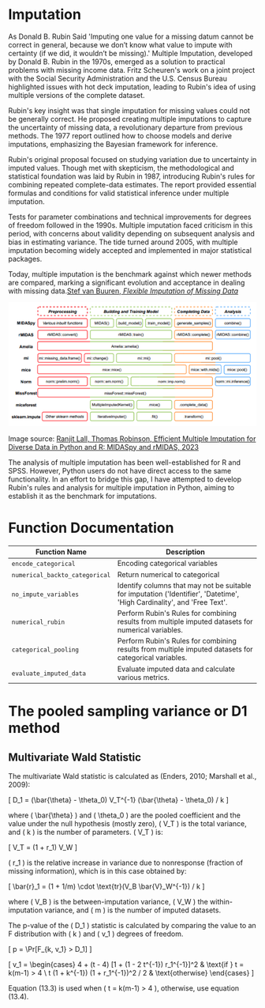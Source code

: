 # Imputation
As Donald B. Rubin Said 'Imputing one value for a missing datum cannot be correct in general, because we don’t know what value to impute with certainty (if we did, it wouldn’t be missing).'
Multiple Imputation, developed by Donald B. Rubin in the 1970s, emerged as a solution to practical problems with missing income data. Fritz Scheuren's work on a joint project with the Social Security Administration and the U.S. Census Bureau highlighted issues with hot deck imputation, leading to Rubin's idea of using multiple versions of the complete dataset.

Rubin's key insight was that single imputation for missing values could not be generally correct. He proposed creating multiple imputations to capture the uncertainty of missing data, a revolutionary departure from previous methods. The 1977 report outlined how to choose models and derive imputations, emphasizing the Bayesian framework for inference.

Rubin's original proposal focused on studying variation due to uncertainty in imputed values. Though met with skepticism, the methodological and statistical foundation was laid by Rubin in 1987, introducing Rubin's rules for combining repeated complete-data estimates. The report provided essential formulas and conditions for valid statistical inference under multiple imputation.

Tests for parameter combinations and technical improvements for degrees of freedom followed in the 1990s. Multiple imputation faced criticism in this period, with concerns about validity depending on subsequent analysis and bias in estimating variance. The tide turned around 2005, with multiple imputation becoming widely accepted and implemented in major statistical packages.

Today, multiple imputation is the benchmark against which newer methods are compared, marking a significant evolution and acceptance in dealing with missing data.[Stef van Buuren, *Flexible Imputation of Missing Data*](https://stefvanbuuren.name/fimd/)

![Alt Text](./img.png)

Image source: [Ranjit Lall, Thomas Robinson, Efficient Multiple Imputation for Diverse Data in Python and R: MIDASpy and rMIDAS, 2023](https://www.jstatsoft.org/article/view/v107i09)

The analysis of multiple imputation has been well-established for R and SPSS. However, Python users do not have direct access to the same functionality. In an effort to bridge this gap, I have attempted to develop Rubin's rules and analysis for multiple imputation in Python, aiming to establish it as the benchmark for imputations.

# Function Documentation

| Function Name                           | Description                               |
|-----------------------------------------|-------------------------------------------|
| `encode_categorical`                    | Encoding categorical variables     |
| `numerical_backto_categorical`          | Return numerical to categorical              |
| `no_impute_variables`                          | Identify columns that may not be suitable for imputation ('Identifier', 'Datetime', 'High Cardinality', and 'Free Text'.|
| `numerical_rubin`          | Perform Rubin's Rules for combining results from multiple imputed datasets for numerical variables.              |
| `categorical_pooling`                          | Perform Rubin's Rules for combining results from multiple imputed datasets for categorical variables. |
| `evaluate_imputed_data`                          |  Evaluate imputed data and calculate various metrics.|

# The pooled sampling variance or D1 method

## Multivariate Wald Statistic

The multivariate Wald statistic is calculated as (Enders, 2010; Marshall et al., 2009):

\[ D_1 = (\bar{\theta} - \theta_0) V_T^{-1} (\bar{\theta} - \theta_0) / k \]

where \( \bar{\theta} \) and \( \theta_0 \) are the pooled coefficient and the value under the null hypothesis (mostly zero), \( V_T \) is the total variance, and \( k \) is the number of parameters. \( V_T \) is:

\[ V_T = (1 + r_1) V_W \]

\( r_1 \) is the relative increase in variance due to nonresponse (fraction of missing information), which is in this case obtained by:

\[ \bar{r}_1 = (1 + 1/m) \cdot \text{tr}(V_B \bar{V}_W^{-1}) / k \]

where \( V_B \) is the between-imputation variance, \( V_W \) the within-imputation variance, and \( m \) is the number of imputed datasets.

The p-value of the \( D_1 \) statistic is calculated by comparing the value to an F distribution with \( k \) and \( v_1 \) degrees of freedom.

\[ p = \Pr[F_{k, v_1} > D_1] \]

\[ v_1 = 
\begin{cases} 
4 + (t - 4) [1 + (1 - 2 t^{-1}) r_1^{-1}]^2 & \text{if } t = k(m-1) > 4 \\
t (1 + k^{-1}) (1 + r_1^{-1})^2 / 2 & \text{otherwise}
\end{cases}
\]

Equation (13.3) is used when \( t = k(m-1) > 4 \), otherwise, use equation (13.4).

